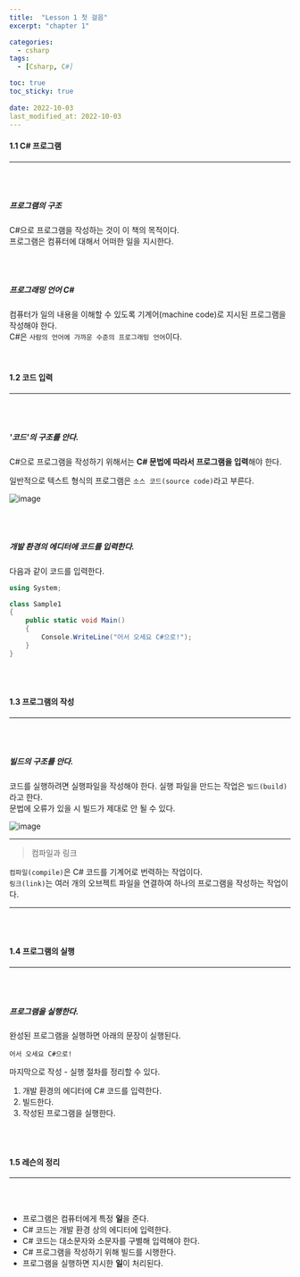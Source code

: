 ```yaml
---
title:  "Lesson 1 첫 걸음"
excerpt: "chapter 1"

categories:
  - csharp
tags:
  - [Csharp, C#]

toc: true
toc_sticky: true
 
date: 2022-10-03
last_modified_at: 2022-10-03
---
```


#### 1.1 C# 프로그램
---
<br>
<br>

##### 프로그램의 구조  

C#으로 프로그램을 작성하는 것이 이 책의 목적이다.  
프로그램은 컴퓨터에 대해서 어떠한 일을 지시한다.  

<br>
<br>

##### 프로그래밍 언어 C#  

컴퓨터가 일의 내용을 이해할 수 있도록 기계어(machine code)로 지시된 프로그램을 작성해야 한다.  
C#은 `사람의 언어에 가까운 수준의 프로그래밍 언어`이다.  
<br>
<br>

#### 1.2 코드 입력  
---
<br>
<br>

##### '코드'의 구조를 안다.  

C#으로 프로그램을 작성하기 위해서는 **C# 문법에 따라서 프로그램을 입력**해야 한다.  

일반적으로 텍스트 형식의 프로그램은 `소스 코드(source code)`라고 부른다.  

![image](https://user-images.githubusercontent.com/106606698/193498468-02a40532-7e89-4bb4-9c26-8b0c5243e935.png)

<br>
<br>

##### 개발 환경의 에디터에 코드를 입력한다.  

다음과 같이 코드를 입력한다.  

```cs
using System;

class Sample1
{
    public static void Main()
    {
        Console.WriteLine("어서 오세요 C#으로!");
    }
}
```
<br>
<br>

#### 1.3 프로그램의 작성
---
<br>
<br>

##### 빌드의 구조를 안다.    

코드를 실행하려면 실행파일을 작성해야 한다. 실행 파일을 만드는 작업은 `빌드(build)`라고 한다.  
문법에 오류가 있을 시 빌드가 제대로 안 될 수 있다.  

![image](https://user-images.githubusercontent.com/106606698/193498880-12ee4b3c-70c1-426d-bd6d-646be4c6301f.png)

---
> 컴파일과 링크  
 
`컴파일(compile)`은 C# 코드를 기계어로 번력하는 작업이다.  
`링크(link)`는 여러 개의 오브젝트 파일을 연결하여 하나의 프로그램을 작성하는 작업이다.  

---

<br>
<br>

#### 1.4 프로그램의 실행
---
<br>
<br>

##### 프로그램을 실행한다.  

완성된 프로그램을 실행하면 아래의 문장이 실행된다.  

```
어서 오세요 C#으로!
```

마지막으로 작성 - 실행 절차를 정리할 수 있다.  

1. 개발 환경의 에디터에 C# 코드를 입력한다.  
2. 빌드한다.  
3. 작성된 프로그램을 실행한다.  

<br>
<br>

#### 1.5 레슨의 정리  
---
<br>
<br>

+ 프로그램은 컴퓨터에게 특정 **일**을 준다.  
+ C# 코드는 개발 환경 상의 에디터에 입력한다.  
+ C# 코드는 대소문자와 소문자를 구별해 입력해야 한다.  
+ C# 프로그램을 작성하기 위해 빌드를 시행한다.  
+ 프로그램을 실행하면 지시한 **일**이 처리된다.  